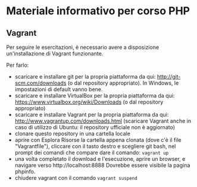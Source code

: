 # Materiale informativo per corso PHP

## Vagrant

Per seguire le esercitazioni, è necessario avere a disposizione un'installazione di Vagrant funzionante. 

Per farlo:
- scaricare e installare git per la propria piattaforma da qui: http://git-scm.com/downloads (o dal repository appropriato). In Windows, le impostazioni di default vanno bene.
- scaricare e installare VirtualBox per la propria piattaforma da qui: https://www.virtualbox.org/wiki/Downloads (o dal repository appropriato)
- scaricare e installare Vagrant per la propria piattaforma da qui: http://www.vagrantup.com/downloads.html (scaricare Vagrant anche in caso di utilizzo di Ubuntu: il repository ufficiale non è aggiornato)
- clonare questo repository in una cartella locale
- aprire con Esplora Risorse la cartella appena clonata (dove c'è il file "Vagrantfile"), cliccare con il tasto destro e scegliere git bash, nel prompt dei comandi che compare dare il comando: `vagrant up`
- una volta completato il download e l'esecuzione, aprire un browser, e navigare verso http://localhost:8888 Dovrebbe essere visibile la pagina phpinfo.
- chiudere vagrant con il comando `vagrant suspend`
